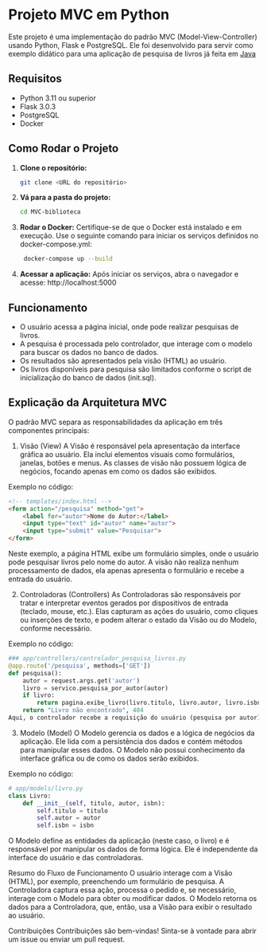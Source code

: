 # Projeto MVC em Python 
Este projeto é uma implementação do padrão MVC (Model-View-Controller) usando Python, Flask e PostgreSQL. Ele foi desenvolvido para servir como exemplo didático para uma aplicação de pesquisa de livros já feita em [Java](https://replit.com/@engsoftmoderna/ExemploArquiteturaMVC#templates/index.html)

## Requisitos

- Python 3.11 ou superior
- Flask 3.0.3
- PostgreSQL
- Docker

## Como Rodar o Projeto

1. **Clone o repositório:**
   ```bash
   git clone <URL do repositório>
   ```

2. **Vá para a pasta do projeto:**
   ```bash
   cd MVC-biblioteca
   ```
  
3. **Rodar o Docker:** Certifique-se de que o Docker está instalado e em execução. Use o seguinte comando para iniciar os serviços definidos no docker-compose.yml:
   ```bash
    docker-compose up --build
   ```
4. **Acessar a aplicação:** Após iniciar os serviços, abra o navegador e acesse: http://localhost:5000

## Funcionamento
- O usuário acessa a página inicial, onde pode realizar pesquisas de livros.
- A pesquisa é processada pelo controlador, que interage com o modelo para buscar os dados no banco de dados.
- Os resultados são apresentados pela visão (HTML) ao usuário.
- Os livros disponíveis para pesquisa são limitados conforme o script de inicialização do banco de dados (init.sql).

## Explicação da Arquitetura MVC
O padrão MVC separa as responsabilidades da aplicação em três componentes principais:

1. Visão (View)
A Visão é responsável pela apresentação da interface gráfica ao usuário. Ela inclui elementos visuais como formulários, janelas, botões e menus. As classes de visão não possuem lógica de negócios, focando apenas em como os dados são exibidos.

Exemplo no código:

```html
<!-- templates/index.html -->
<form action="/pesquisa" method="get">
    <label for="autor">Nome do Autor:</label>
    <input type="text" id="autor" name="autor">
    <input type="submit" value="Pesquisar">
</form>
```
Neste exemplo, a página HTML exibe um formulário simples, onde o usuário pode pesquisar livros pelo nome do autor. A visão não realiza nenhum processamento de dados, ela apenas apresenta o formulário e recebe a entrada do usuário.

2. Controladoras (Controllers)
As Controladoras são responsáveis por tratar e interpretar eventos gerados por dispositivos de entrada (teclado, mouse, etc.). Elas capturam as ações do usuário, como cliques ou inserções de texto, e podem alterar o estado da Visão ou do Modelo, conforme necessário.

Exemplo no código:

```python
### app/controllers/controlador_pesquisa_livros.py
@app.route('/pesquisa', methods=['GET'])
def pesquisa():
    autor = request.args.get('autor')
    livro = servico.pesquisa_por_autor(autor)
    if livro:
        return pagina.exibe_livro(livro.titulo, livro.autor, livro.isbn)
    return "Livro não encontrado", 404
Aqui, o controlador recebe a requisição do usuário (pesquisa por autor), processa os dados com a ajuda do Modelo e, então, utiliza a Visão para exibir o resultado. Ele atua como intermediário entre o usuário e a lógica da aplicação.
```

3. Modelo (Model)
O Modelo gerencia os dados e a lógica de negócios da aplicação. Ele lida com a persistência dos dados e contém métodos para manipular esses dados. O Modelo não possui conhecimento da interface gráfica ou de como os dados serão exibidos.

Exemplo no código:

```python
# app/models/livro.py
class Livro:
    def __init__(self, titulo, autor, isbn):
        self.titulo = titulo
        self.autor = autor
        self.isbn = isbn
```
O Modelo define as entidades da aplicação (neste caso, o livro) e é responsável por manipular os dados de forma lógica. Ele é independente da interface do usuário e das controladoras.

Resumo do Fluxo de Funcionamento
O usuário interage com a Visão (HTML), por exemplo, preenchendo um formulário de pesquisa.
A Controladora captura essa ação, processa o pedido e, se necessário, interage com o Modelo para obter ou modificar dados.
O Modelo retorna os dados para a Controladora, que, então, usa a Visão para exibir o resultado ao usuário.

  
Contribuições
Contribuições são bem-vindas! Sinta-se à vontade para abrir um issue ou enviar um pull request.










